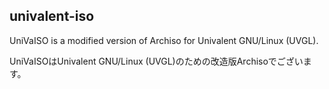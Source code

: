 univalent-iso
-----
UniVaISO is a modified version of Archiso for Univalent GNU/Linux (UVGL).

UniVaISOはUnivalent GNU/Linux (UVGL)のための改造版Archisoでございます。
